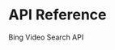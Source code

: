 <!-- 
NavPath: Bing Video Search API
LinkLabel: API Reference
Weight: 10
ExternalLink: https://dev.cognitive.microsoft.com/docs/services/56b43f3ccf5ff8098cef3809
-->

# API Reference
Bing Video Search API
